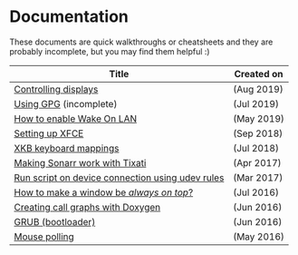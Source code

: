# Documentation

These documents are quick walkthroughs or cheatsheets and they are probably incomplete, but you may find them helpful :)

| Title                                                                                        | Created on |
|----------------------------------------------------------------------------------------------|------------|
| [Controlling displays](./brightness-control.md)                                              | (Aug 2019) |
| [Using GPG](./using-gpg.md) (incomplete)                                                     | (Jul 2019) |
| [How to enable Wake On LAN](./enable-wol.md)                                                 | (May 2019) |
| [Setting up XFCE](./xfce.md)                                                                 | (Sep 2018) |
| [XKB keyboard mappings](./xkb.md)                                                            | (Jul 2018) |
| [Making Sonarr work with Tixati](./sonarr-with-tixati.md)                                    | (Apr 2017) |
| [Run script on device connection using udev rules](./udev-rules.md)                          | (Mar 2017) |
| [How to make a window be _always on top_?](./always-on-top.md)                               | (Jul 2016) |
| [Creating call graphs with Doxygen](./doxygen-call-graphs.md)                                | (Jun 2016) |
| [GRUB (bootloader)](./grub-customization.md)                                                 | (Jun 2016) |
| [Mouse polling](mouse-polling.md)                                                            | (May 2016) |
